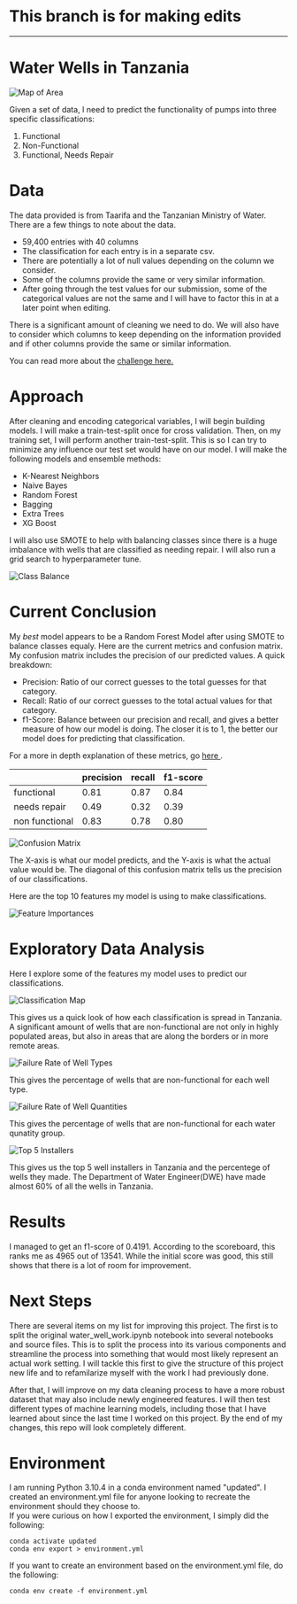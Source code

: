 # This branch is for making edits

---

# Water Wells in Tanzania
![Map of Area](./Images/map.png)

Given a set of data, I need to predict the functionality of pumps into three 
specific classifications:
1. Functional
2. Non-Functional
3. Functional, Needs Repair

# Data
The data provided is from Taarifa and the Tanzanian Ministry of Water. There are
a few things to note about the data.
* 59,400 entries with 40 columns
* The classification for each entry is in a separate csv.
* There are potentially a lot of null values depending on the column we consider.
* Some of the columns provide the same or very similar information.
* After going through the test values for our submission, some of the categorical
  values are not the same and I will have to factor this in at a later point when
  editing.

There is a significant amount of cleaning we need to do. We will also have to
consider which columns to keep depending on the information provided and if
other columns provide the same or similar information.

You can read more about the 
<a href='https://www.drivendata.org/competitions/7/pump-it-up-data-mining-the-water-table/'>
challenge here.
</a>

# Approach
After cleaning and encoding categorical variables, I will begin building models.
I will make a train-test-split once for cross validation. Then, on my training
set, I will perform another train-test-split. This is so I can try to minimize
any influence our test set would have on our model.
I will make the following models and ensemble methods:
* K-Nearest Neighbors
* Naive Bayes
* Random Forest
* Bagging
* Extra Trees
* XG Boost

I will also use SMOTE to help with balancing classes since there is a huge
imbalance with wells that are classified as needing repair. I will also run
a grid search to hyperparameter tune.

![Class Balance](./Images/class_size.png)

# Current Conclusion
My *best* model appears to be a Random Forest Model after using SMOTE to balance
classes equaly. Here are the current metrics and confusion matrix. My confusion 
matrix includes the precision of our predicted values. A quick breakdown:
* Precision:
  Ratio of our correct guesses to the total guesses for that category.
* Recall:
  Ratio of our correct guesses to the total actual values for that category.
* f1-Score:
  Balance between our precision and recall, and gives a better measure
  of how our model is doing. The closer it is to 1, the better our model does 
  for predicting that classification.
  
For a more in depth explanation of these metrics, go 
<a href='https://blog.exsilio.com/all/accuracy-precision-recall-f1-score-interpretation-of-performance-measures/'>
    here
</a>.


|                | precision | recall | f1-score |
|----------------|-----------|--------|----------|
| functional     | 0.81      | 0.87   | 0.84     |
| needs repair   | 0.49      | 0.32   | 0.39     |
| non functional | 0.83      | 0.78   | 0.80     |

![Confusion Matrix](./Images/iamconfusion.png)

The X-axis is what our model predicts, and the Y-axis is what the actual value
would be. The diagonal of this confusion matrix tells us the precision of our
classifications.

Here are the top 10 features my model is using to make classifications.

![Feature Importances](./Images/importances.png)

# Exploratory Data Analysis
Here I explore some of the features my model uses to predict our classifications.

![Classification Map](./Images/map_of_wells.png)

This gives us a quick look of how each classification is spread in Tanzania.
A significant amount of wells that are non-functional are not only in highly
populated areas, but also in areas that are along the borders or in more remote
areas.

![Failure Rate of Well Types](./Images/failurerate.png)

This gives the percentage of wells that are non-functional for each well type.

![Failure Rate of Well Quantities](./Images/quantity.png)

This gives the percentage of wells that are non-functional for each water qunatity
group.

![Top 5 Installers](./Images/func_installer.png)

This gives us the top 5 well installers in Tanzania and the percentege of wells
they made. The Department of Water Engineer(DWE) have made almost 60% of all the
wells in Tanzania.

# Results
I managed to get an f1-score of 0.4191. According to the scoreboard, this ranks 
me as 4965 out of 13541. While the initial score was good, this still shows that 
there is a lot of room for improvement.

# Next Steps
There are several items on my list for improving this project. The first is to 
split the original water_well_work.ipynb notebook into several notebooks and 
source files. This is to split the process into its various components and 
streamline the process into something that would most likely represent an
actual work setting. I will tackle this first to give the structure of this
project new life and to refamilarize myself with the work I had previously done.

After that, I will improve on my data cleaning process to have a more robust 
dataset that may also include newly engineered features. I will then test
different types of machine learning models, including those that I have
learned about since the last time I worked on this project. By the end of my
changes, this repo will look completely different.

# Environment
I am running Python 3.10.4 in a conda environment named "updated". 
I created an environment.yml file for anyone looking to recreate the 
environment should they choose to. <br>
If you were curious on how I exported the environment, I simply did the following:
```
conda activate updated
conda env export > environment.yml
```
If you want to create an environment based on the environment.yml file, do the following:

```
conda env create -f environment.yml
```
</br>